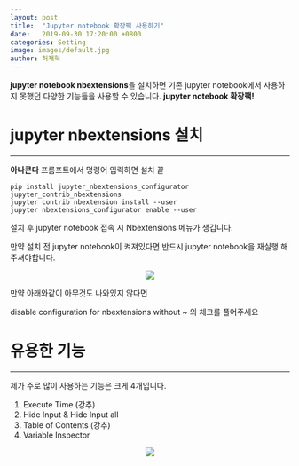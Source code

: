 ```yaml
---
layout: post
title:  "Jupyter notebook 확장팩 사용하기"
date:   2019-09-30 17:20:00 +0800
categories: Setting
image: images/default.jpg
author: 허재혁
---
```


**jupyter notebook nbextensions**을 설치하면 기존 jupyter notebook에서 사용하지 못했던 다양한 기능들을 사용할 수 있습니다. **jupyter notebook 확장팩!**

# jupyter nbextensions 설치

---


**아나콘다** 프롬프트에서 명령어 입력하면 설치 끝

    pip install jupyter_nbextensions_configurator jupyter_contrib_nbextensions
    jupyter contrib nbextension install --user
    jupyter nbextensions_configurator enable --user

설치 후 jupyter notebook 접속 시 Nbextensions 메뉴가 생깁니다.

만약 설치 전 jupyter notebook이 켜져있다면 반드시 jupyter notebook을 재실행 해주셔야합니다.

<p align="center">
    <img src='https://drive.google.com/uc?export=view&id=1R0O5LU9d9WmPQALQgM_v6kkFZsGbymWS'/>
</p>

만약 아래와같이 아무것도 나와있지 않다면 

disable configuration for nbextensions without ~ 의 체크를 풀어주세요

# 유용한 기능

---

제가 주로 많이 사용하는 기능은 크게 4개입니다.

1. Execute Time (강추)
2. Hide Input & Hide Input all 
3. Table of Contents (강추)
4. Variable Inspector

<p align="center">
    <img src='https://drive.google.com/uc?export=view&id=1ExLUMvCIk2nm6NLVVPIX3hWQFa7p2BBm'/>
</p>
